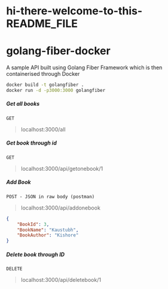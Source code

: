 
# hi-there-welcome-to-this-README_FILE
# golang-fiber-docker
A sample API built using Golang Fiber Framework which is then containerised through Docker

```bash
docker build -t golangfiber .
docker run -d -p3000:3000 golangfiber
```
##### Get all books
`GET`
> localhost:3000/all
##### Get book through id
`GET`
> localhost:3000/api/getonebook/1
##### Add Book
`POST - JSON in raw body (postman)`
> localhost:3000/api/addonebook
```JSON
{
    "BookId": 3,
    "BookName": "Kaustubh",
    "BookAuthor": "Kishore"
}
```

##### Delete book through ID
`DELETE`
> localhost:3000/api/deletebook/1
